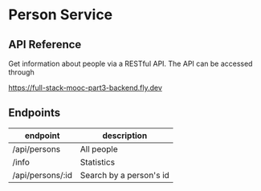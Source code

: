 # Person Service

## API Reference

Get information about people via a RESTful API. The API can be accessed through

https://full-stack-mooc-part3-backend.fly.dev

## Endpoints 

| endpoint | description |
|----------| ------------|
| /api/persons | All people |
| /info | Statistics |
| /api/persons/:id | Search by a person's id |

